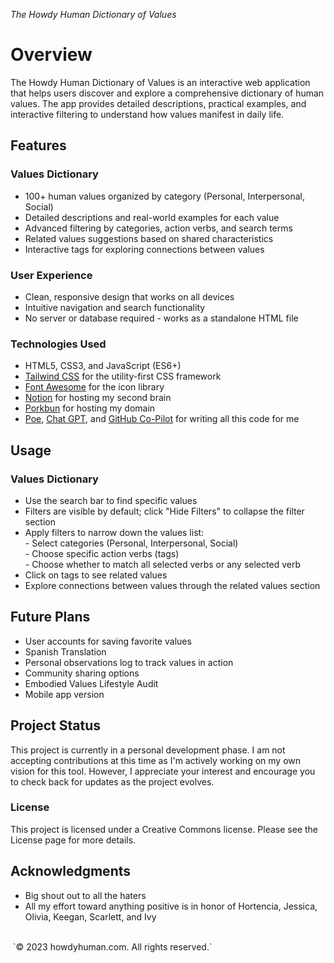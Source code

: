 <i> The Howdy Human Dictionary of Values </i>


# Overview
The Howdy Human Dictionary of Values  is an interactive web application that helps users discover and explore a comprehensive dictionary of human values. The app provides detailed descriptions, practical examples, and interactive filtering to understand how values manifest in daily life.

## Features

### Values Dictionary <br>
- 100+ human values organized by category (Personal, Interpersonal, Social) <br>
- Detailed descriptions and real-world examples for each value <br>
- Advanced filtering by categories, action verbs, and search terms <br>
- Related values suggestions based on shared characteristics <br>
- Interactive tags for exploring connections between values <br>

### User Experience

- Clean, responsive design that works on all devices <br>
- Intuitive navigation and search functionality <br>
- No server or database required - works as a standalone HTML file

###  Technologies Used
- HTML5, CSS3, and JavaScript (ES6+) <br>
- [Tailwind CSS](https://tailwindcss.com/ "Rapidly build modern websites without ever leaving your HTML")
for the utility-first CSS framework <br>
- [Font Awesome](https://fontawesome.com/ "Take the hassle out of icons")
for the icon library <br> 
- [Notion](https://thingsgetweird.com/ "My Notion Workspace") 
for hosting my second brain <br>
- [Porkbun](https://porkbun.com) 
for hosting my domain <br>
- [Poe](https://poe.com), [Chat GPT](https://www.chat.com), and [GitHub Co-Pilot](https://github.com) for writing all this code for me <br>


## Usage
### Values Dictionary
- Use the search bar to find specific values <br>
- Filters are visible by default; click "Hide Filters" to collapse the filter section <br>
- Apply filters to narrow down the values list: <br>
        - Select categories (Personal, Interpersonal, Social) <br>
        - Choose specific action verbs (tags) <br>
        - Choose whether to match all selected verbs or any selected verb <br>
- Click on tags to see related values <br>
- Explore connections between values through the related values section <br>

## Future Plans
- User accounts for saving favorite values
- Spanish Translation
- Personal observations log to track values in action
- Community sharing options
- Embodied Values Lifestyle Audit
- Mobile app version

## Project Status
This project is currently in a personal development phase. I am not accepting contributions at this time as I'm actively working on my own vision for this tool. However, I appreciate your interest and encourage you to check back for updates as the project evolves.

### License
This project is licensed under a Creative Commons license. Please see the License page for more details.

## Acknowledgments 
- Big shout out to all the haters <br>
- All my effort toward anything positive is in honor of Hortencia, Jessica, Olivia, Keegan, Scarlett, and Ivy </b> <br>
<br>
 `© 2023 howdyhuman.com. All rights reserved.`

